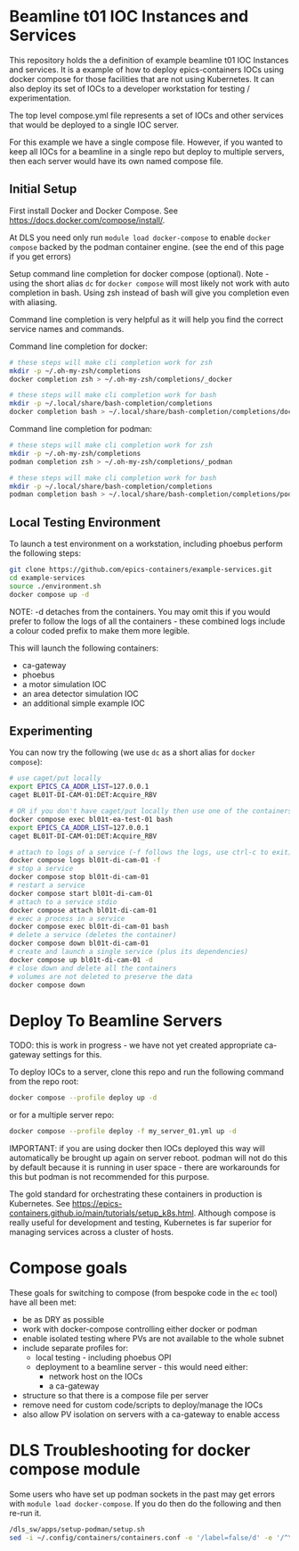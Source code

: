 # Beamline t01 IOC Instances and Services

This repository holds the a definition of example beamline t01 IOC Instances and services. It is a example of how to deploy epics-containers IOCs using docker compose for those facilities that are not using Kubernetes. It can also deploy its set of IOCs to a developer workstation for testing / experimentation.

The top level compose.yml file represents a set of IOCs and other services that would be deployed to a single IOC server.

For this example we have a single compose file. However, if you wanted to keep all IOCs for a beamline in a single repo but deploy to multiple servers, then each server would have its own named compose file.

## Initial Setup

First install Docker and Docker Compose. See https://docs.docker.com/compose/install/.

At DLS you need only run `module load docker-compose` to enable `docker compose` backed by the podman container engine. (see the end of this page if you get errors)

Setup command line completion for docker compose (optional). Note - using the short alias `dc` for `docker compose` will most likely not work with auto completion in bash. Using zsh instead of bash will give you completion even with aliasing.

Command line completion is very helpful as it will help you find the correct service names and commands.

Command line completion for docker:
```bash
# these steps will make cli completion work for zsh
mkdir -p ~/.oh-my-zsh/completions
docker completion zsh > ~/.oh-my-zsh/completions/_docker

# these steps will make cli completion work for bash
mkdir -p ~/.local/share/bash-completion/completions
docker completion bash > ~/.local/share/bash-completion/completions/docker
```

Command line completion for podman:
```bash
# these steps will make cli completion work for zsh
mkdir -p ~/.oh-my-zsh/completions
podman completion zsh > ~/.oh-my-zsh/completions/_podman

# these steps will make cli completion work for bash
mkdir -p ~/.local/share/bash-completion/completions
podman completion bash > ~/.local/share/bash-completion/completions/podman
```

## Local Testing Environment

To launch a test environment on a workstation, including phoebus perform the following steps:

```bash
git clone https://github.com/epics-containers/example-services.git
cd example-services
source ./environment.sh
docker compose up -d
```

NOTE: -d detaches from the containers. You may omit this if you would prefer to follow the logs of all the containers - these combined logs include a colour coded prefix to make them more legible.

This will launch the following containers:
- ca-gateway
- phoebus
- a motor simulation IOC
- an area detector simulation IOC
- an additional simple example IOC


## Experimenting
You can now try the following (we use `dc` as a short alias for `docker compose`):

```bash
# use caget/put locally
export EPICS_CA_ADDR_LIST=127.0.0.1
caget BL01T-DI-CAM-01:DET:Acquire_RBV

# OR if you don't have caget/put locally then use one of the containers instead:
docker compose exec bl01t-ea-test-01 bash
export EPICS_CA_ADDR_LIST=127.0.0.1
caget BL01T-DI-CAM-01:DET:Acquire_RBV

# attach to logs of a service (-f follows the logs, use ctrl-c to exit)
docker compose logs bl01t-di-cam-01 -f
# stop a service
docker compose stop bl01t-di-cam-01
# restart a service
docker compose start bl01t-di-cam-01
# attach to a service stdio
docker compose attach bl01t-di-cam-01
# exec a process in a service
docker compose exec bl01t-di-cam-01 bash
# delete a service (deletes the container)
docker compose down bl01t-di-cam-01
# create and launch a single service (plus its dependencies)
docker compose up bl01t-di-cam-01 -d
# close down and delete all the containers
# volumes are not deleted to preserve the data
docker compose down
```

# Deploy To Beamline Servers

TODO: this is work in progress - we have not yet created appropriate ca-gateway settings for this.

To deploy IOCs to a server, clone this repo and run the following command from the repo root:

```bash
docker compose --profile deploy up -d
```

or for a multiple server repo:
```bash
docker compose --profile deploy -f my_server_01.yml up -d
```

IMPORTANT: if you are using docker then IOCs deployed this way will automatically be brought up again on server reboot. podman will not do this by default because it is running in user space - there are workarounds for this but podman is not recommended for this purpose.

The gold standard for orchestrating these containers in production is Kubernetes. See https://epics-containers.github.io/main/tutorials/setup_k8s.html. Although compose is really useful for development and testing, Kubernetes is far superior for managing services across a cluster of hosts.

# Compose goals

These goals for switching to compose (from bespoke code in the `ec` tool) have all been met:

- be as DRY as possible
- work with docker-compose controlling either docker or podman
- enable isolated testing where PVs are not available to the whole subnet
- include separate profiles for:
  - local testing - including phoebus OPI
  - deployment to a beamline server - this would need either:
    - network host on the IOCs
    - a ca-gateway
- structure so that there is a compose file per server
- remove need for custom code/scripts to deploy/manage the IOCs
- also allow PV isolation on servers with a ca-gateway to enable access

# DLS Troubleshooting for docker compose module

Some users who have set up podman sockets in the past may get errors with `module load docker-compose`. If you do then do the following and then re-run it.
```bash
/dls_sw/apps/setup-podman/setup.sh
sed -i ~/.config/containers/containers.conf -e '/label=false/d' -e '/^\[containers\]$/a label=false'
```

